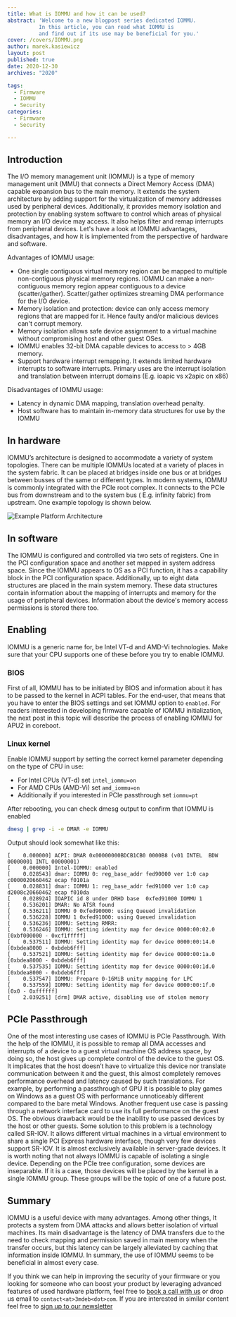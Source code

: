 ```yaml
---
title: What is IOMMU and how it can be used?
abstract: 'Welcome to a new blogpost series dedicated IOMMU.
          In this article, you can read what IOMMU is
          and find out if its use may be beneficial for you.'
cover: /covers/IOMMU.png
author: marek.kasiewicz
layout: post
published: true
date: 2020-12-30
archives: "2020"

tags:
  - Firmware
  - IOMMU
  - Security
categories:
  - Firmware
  - Security

---
```


## Introduction
The I/O memory management unit (IOMMU) is a type of memory management unit (MMU)
that connects a Direct Memory Access (DMA) capable expansion bus to the main memory.
It extends the system architecture by adding support for the virtualization of
memory addresses used by peripheral devices. Additionally, it provides memory
isolation and protection by enabling system software to control which areas of
physical memory an I/O device may access. It also helps filter and remap interrupts
from peripheral devices. Let's have a look at IOMMU advantages, disadvantages,
and how it is implemented from the perspective of hardware and software.

Advantages of IOMMU usage:

  - One single contiguous virtual memory region can be mapped to multiple non-contiguous
  physical memory regions. IOMMU can make a non-contiguous memory region appear
  contiguous to a device (scatter/gather). Scatter/gather optimizes streaming DMA
  performance for the I/O device.
  - Memory isolation and protection: device can only access memory regions that are
  mapped for it. Hence faulty and/or malicious devices can't corrupt memory.
  - Memory isolation allows safe device assignment to a virtual machine without
  compromising host and other guest OSes.
  - IOMMU enables 32-bit DMA capable devices to access to > 4GB memory.
  - Support hardware interrupt remapping. It extends limited hardware interrupts
  to software interrupts. Primary uses are the interrupt isolation and translation
  between interrupt domains (E.g. ioapic vs x2apic on x86)

Disadvantages of IOMMU usage:

  - Latency in dynamic DMA mapping, translation overhead penalty.
  - Host software has to maintain in-memory data structures for use by the IOMMU

## In hardware

IOMMU’s architecture is designed to accommodate a variety of system topologies.
There can be multiple IOMMUs located at a variety of places in the system fabric.
It can be placed at bridges inside one bus or at bridges between busses of the
same or different types. In modern systems, IOMMU is commonly integrated with the
PCIe root complex. It connects to the PCIe bus from downstream and to the system
bus ( E.g. infinity fabric) from upstream. One example topology is shown below.

![Example Platform Architecture](/img/iommu.png) 

## In software

The IOMMU is configured and controlled via two sets of registers. One in the PCI
configuration space and another set mapped in system address space. Since the
IOMMU appears to OS as a PCI function, it has a capability block in the PCI
configuration space. Additionally, up to eight data structures are placed in the
main system memory. These data structures contain information about the mapping
of interrupts and memory for the usage of peripheral devices. Information about
the device's memory access permissions is stored there too.

## Enabling

IOMMU is a generic name for, be Intel VT-d and AMD-Vi technologies. Make sure
that your CPU supports one of these before you try to enable IOMMU.
 
### BIOS

First of all, IOMMU has to be initiated by BIOS and information about it has to be
passed to the kernel in ACPI tables. For the end-user, that means that you have
to enter the BIOS settings and set IOMMU option to `enabled`. For readers
interested in developing firmware capable of IOMMU initialization, the next post
in this topic will describe the process of enabling IOMMU for APU2 in coreboot.

### Linux kernel
Enable IOMMU support by setting the correct kernel parameter depending on the
type of CPU in use:

- For Intel CPUs (VT-d) set `intel_iommu=on`
- For AMD CPUs (AMD-Vi) set `amd_iommu=on`
- Additionally if you interested in PCIe passthrough set `iommu=pt`

After rebooting, you can check dmesg output to confirm that IOMMU is enabled
```sh
dmesg | grep -i -e DMAR -e IOMMU
```
Output should look somewhat like this:
```
[    0.000000] ACPI: DMAR 0x00000000BDCB1CB0 0000B8 (v01 INTEL  BDW      00000001 INTL 00000001)
[    0.000000] Intel-IOMMU: enabled
[    0.028543] dmar: IOMMU 0: reg_base_addr fed90000 ver 1:0 cap c0000020660462 ecap f0101a
[    0.028831] dmar: IOMMU 1: reg_base_addr fed91000 ver 1:0 cap d2008c20660462 ecap f010da
[    0.028924] IOAPIC id 8 under DRHD base  0xfed91000 IOMMU 1
[    0.536201] DMAR: No ATSR found
[    0.536211] IOMMU 0 0xfed90000: using Queued invalidation
[    0.536228] IOMMU 1 0xfed91000: using Queued invalidation
[    0.536236] IOMMU: Setting RMRR:
[    0.536246] IOMMU: Setting identity map for device 0000:00:02.0 [0xbf000000 - 0xcf1fffff]
[    0.537511] IOMMU: Setting identity map for device 0000:00:14.0 [0xbdea8000 - 0xbdeb6fff]
[    0.537521] IOMMU: Setting identity map for device 0000:00:1a.0 [0xbdea8000 - 0xbdeb6fff]
[    0.537535] IOMMU: Setting identity map for device 0000:00:1d.0 [0xbdea8000 - 0xbdeb6fff]
[    0.537547] IOMMU: Prepare 0-16MiB unity mapping for LPC
[    0.537559] IOMMU: Setting identity map for device 0000:00:1f.0 [0x0 - 0xffffff]
[    2.039251] [drm] DMAR active, disabling use of stolen memory
```

## PCIe Passthrough

One of the most interesting use cases of IOMMU is PCIe Passthrough. With the help
of the IOMMU, it is possible to remap all DMA accesses and interrupts of a device
to a guest virtual machine OS address space, by doing so, the host gives up
complete control of the device to the guest OS. It implicates that the host doesn’t
have to virtualize this device nor translate communication between it and the guest,
this almost completely removes performance overhead and latency caused by such
translations. For example, by performing a passthrough of GPU it is possible to
play games on Windows as a guest OS with performance unnoticeably different
compared to the bare metal Windows. Another frequent use case is passing through
a network interface card to use its full performance on the guest OS. The obvious
drawback would be the inability to use passed devices by the host or other guests.
Some solution to this problem is a technology called SR-IOV. It allows different
virtual machines in a virtual environment to share a single PCI Express hardware
interface, though very few devices support SR-IOV. It is almost exclusively
available in server-grade devices. 
It is worth noting that not always IOMMU is capable of isolating a single device.
Depending on the PCIe tree configuration, some devices are inseparable. If it is
a case, those devices will be placed by the kernel in a single IOMMU group.
These groups will be the topic of one of a future post.


## Summary

IOMMU is a useful device with many advantages. Among other things, It protects a
system from DMA attacks and allows better isolation of virtual machines. Its main
disadvantage is the latency of DMA transfers due to the need to check mapping and
permission saved in main memory when the transfer occurs, but this latency can be
largely alleviated by caching that information inside IOMMU. In summary, the use
of IOMMU seems to be beneficial in almost every case.

If you think we can help in improving the security of your firmware or you
looking for someone who can boost your product by leveraging advanced features
of used hardware platform, feel free to [book a call with us](https://calendly.com/3mdeb/consulting-remote-meeting)
or drop us email to `contact<at>3mdeb<dot>com`. If you are interested in similar
content feel free to [sign up to our newsletter](http://eepurl.com/doF8GX)
